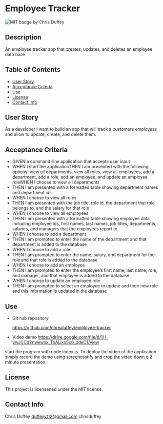 # Employee Tracker
  ![MIT badge ](https://img.shields.io/badge/License-MIT-yellow.svg)
  by Chris Duffey
  ## Description
  An employee tracker app that creates, updates, and deletes an employee data base
  ## Table of Contents
  - [User Story](#user-story)
  - [Acceptance Criteria](#acceptance-criteria)
  - [Use](#use)
  - [License](#license)
  - [Contact Info](#contact-info)


  ## User Story
  As a developer I want to build an app that will track a customers employess and allow to update, create, and delete them.
  ## Acceptance Criteria
  * GIVEN a command-line application that accepts user input
  * WHEN I start the applicationTHEN I am presented with the following options: view all departments, view all roles, view all employees, add a department, add a role, add an employee, and update an employee roleWHEN I choose to view all departments
  * THEN I am presented with a formatted table showing department names and department ids
  * WHEN I choose to view all roles
  * THEN I am presented with the job title, role id, the department that role belongs to, and the salary for that role
  * WHEN I choose to view all employees
  * THEN I am presented with a formatted table showing employee data, including employee ids, first names, last names, job titles, departments, salaries, and managers that the employees report to
  * WHEN I choose to add a department
  * THEN I am prompted to enter the name of the department and that department is added to the database
  * WHEN I choose to add a role
  * THEN I am prompted to enter the name, salary, and department for the role and that role is added to the database
  * WHEN I choose to add an employee
  * THEN I am prompted to enter the employee’s first name, last name, role, and manager, and that employee is added to the database
  * WHEN I choose to update an employee role
  * THEN I am prompted to select an employee to update and their new role and this information is updated in the database 
  ## Use
* Git hub repository

  https://github.com/chrisduffey/employee-tracker
 
 * Video demo
  https://drive.google.com/file/d/1H-ywJCCd2nwewox_ToAjJxo5c6_qdeC1/view



  start the program with node index.js. To deploy the video of the application simply record the demo using screencastify and crop the video down a 2 minute presentation.
  ## License
This project is licensened under the MIT license.
  ## Contact Info
  Chris Duffey
  duffeyvt12@gmail.com
  chrisduffey
